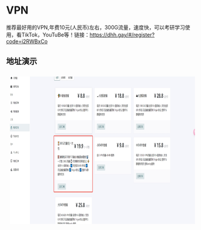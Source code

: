 # VPN
推荐最好用的VPN,年费10元(人民币)左右，300G流量，速度快，可以考研学习使用，看TikTok，YouTuBe等！链接：https://dhh.gay/#/register?code=i2RWBxCo

## 地址演示
<div>
  <img style="margin:10px" src="./01.png" alt="drawing" width="1000px" height="400px"/>
</div>
